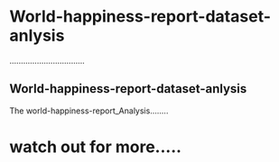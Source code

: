 # World-happiness-report-dataset-anlysis
.................................



## World-happiness-report-dataset-anlysis
The world-happiness-report_Analysis........


# watch out for more.....
